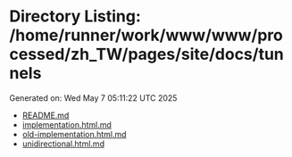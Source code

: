 # Directory Listing: /home/runner/work/www/www/processed/zh_TW/pages/site/docs/tunnels
Generated on: Wed May  7 05:11:22 UTC 2025

- [README.md](README.md)
- [implementation.html.md](implementation.html.md)
- [old-implementation.html.md](old-implementation.html.md)
- [unidirectional.html.md](unidirectional.html.md)
